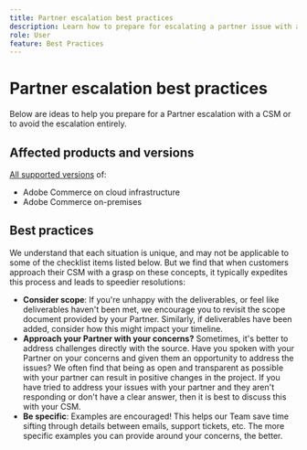 ```yaml
---
title: Partner escalation best practices
description: Learn how to prepare for escalating a partner issue with an Adobe Customer Success Manager or how to avoid an escalation.
role: User
feature: Best Practices
---
```


# Partner escalation best practices

Below are ideas to help you prepare for a Partner escalation with a CSM or to avoid the escalation entirely.

## Affected products and versions

[All supported versions](../../../release/versions.html) of:

* Adobe Commerce on cloud infrastructure
* Adobe Commerce on-premises

## Best practices

We understand that each situation is unique, and may not be applicable to some of the checklist items listed below. But we find that when customers approach their CSM with a grasp on these concepts, it typically expedites this process and leads to speedier resolutions:

* **Consider scope**: If you're unhappy with the deliverables, or feel like deliverables haven't been met, we encourage you to revisit the scope document provided by your Partner. Similarly, if deliverables have been added, consider how this might impact your timeline.
* **Approach your Partner with your concerns?** Sometimes, it's better to address challenges directly with the source. Have you spoken with your Partner on your concerns and given them an opportunity to address the issues? We often find that being as open and transparent as possible with your partner can result in positive changes in the project. If you have tried to address your issues with your partner and they aren't responding or don't have a clear answer, then it is best to discuss this with your CSM.
* **Be specific**: Examples are encouraged! This helps our Team save time sifting through details between emails, support tickets, etc. The more specific examples you can provide around your concerns, the better.
